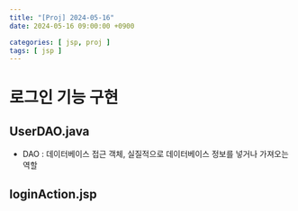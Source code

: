 ```yaml
---
title: "[Proj] 2024-05-16"
date: 2024-05-16 09:00:00 +0900

categories: [ jsp, proj ]
tags: [ jsp ]
---
```





# 로그인 기능 구현

## UserDAO.java

- DAO : 데이터베이스 접근 객체, 실질적으로 데이터베이스 정보를 넣거나 가져오는 역할



## loginAction.jsp